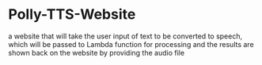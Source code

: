# Polly-TTS-Website
a website that will take the user input of text to be converted to speech, which will be passed to Lambda function for processing and the results are shown back on the website by providing the audio file

